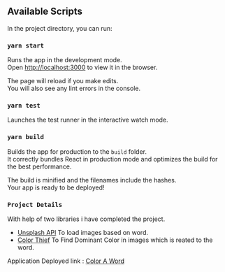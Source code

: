 ## Available Scripts

In the project directory, you can run:

### `yarn start`

Runs the app in the development mode.\
Open [http://localhost:3000](http://localhost:3000) to view it in the browser.

The page will reload if you make edits.\
You will also see any lint errors in the console.

### `yarn test`

Launches the test runner in the interactive watch mode.

### `yarn build`

Builds the app for production to the `build` folder.\
It correctly bundles React in production mode and optimizes the build for the best performance.

The build is minified and the filenames include the hashes.\
Your app is ready to be deployed!

### `Project Details`

With help of two libraries i have completed the project.
- [Unsplash API](https://unsplash.com/developers) To load images based on word.
- [Color Thief](https://lokeshdhakar.com/projects/color-thief/) To Find Dominant Color in images which is reated to the word.

Application Deployed link : [Color A Word](https://admiring-heisenberg-d896e7.netlify.app/)
